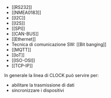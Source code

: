 - [[RS232]]
- [[NMEA0183]]
- [[I2C]]
- [[I2S]]
- [[SPI]]
- [[CAN-BUS]]
- [[Ethernet]]
- Tecnica di comunicazione SW: [[Bit banging]]
- [[MQTT]]
- [[IoT]]
- [[ISO-OSI]]
- [[TCP-IP]]

In generale la linea di CLOCK  può servire per:
* abilitare la trasmissione di dati
* sincronizzare i dispositivi

